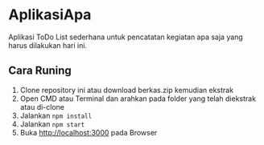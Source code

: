 # AplikasiApa

Aplikasi ToDo List sederhana untuk pencatatan kegiatan apa saja yang harus dilakukan hari ini.

## Cara Runing

1. Clone repository ini atau download berkas.zip kemudian ekstrak
2. Open CMD atau Terminal dan arahkan pada folder yang telah diekstrak atau di-clone
3. Jalankan `npm install`
4. Jalankan `npm start`
5. Buka [http://localhost:3000](http://localhost:3000) pada Browser
